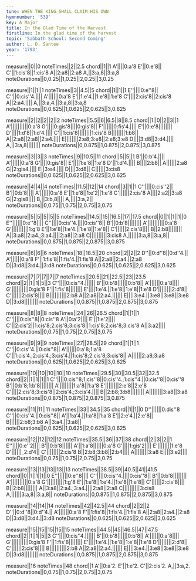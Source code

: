 ```yaml
---
tune: WHEN THE KING SHALL CLAIM HIS OWN
hymnnumber: '539'
key: A Major
title: In the Glad Time of the Harvest
firstline: In the glad time of the harvest
topic: 'Sabbath School: Second Coming'
author: L. D. Santee
year: '1793'
---
```

measure||0||0
noteTimes||2||2.5
chord||1||1
A'||||0:a'8
E'||0:e'8||
C'||1:cis'8||1:cis'8
A||2:a8||2:a8
A,||3:a,8||3:a,8
noteDurations||0,0.25||1,0.25||2,0.25||3,0.25

measure||1||1||1
noteTimes||3||4.5||5
chord||1||1||1
E''||||0:e''8||
C''||0:cis''4.||||
A'||||||0:a'8
E'||1:e'4.||1:e'8||1:e'8
C'||||2:cis'8||2:cis'8
A||2:a4.||||
A,||3:a,4.||3:a,8||3:a,8
noteDurations||0,0.625||1,0.625||2,0.625||3,0.625

measure||2||2||2||2||2
noteTimes||5.5||6||6.5||8||8.5
chord||1||0||2||3||1
A'||||||||||0:a'8
G'||||0:gis'8||||0:gis'8||
F'||||||0:fis'4.||||
E'||0:e'8||||||||
D'||||1:d'8||1:d'4.||||
C'||1:cis'8||||||||1:cis'8
B||||||||1:b8||
A||2:a8||2:a8||2:a4.||||
E||||||||2:e8;3:e8||2:e8;3:e8
D||||3:d8||3:d4.||||
A,||3:a,8||||||||
noteDurations||0,0.875||1,0.875||2,0.875||3,0.875

measure||3||3||3
noteTimes||9||10.5||11
chord||5||5||1
B'||0:b'4.||||
A'||||||0:a'8
G'||||0:gis'8||
E'||||1:e'8||1:e'8
D'||1:d'4.||||
B||||2:b8||
A||||||2:a8
G||2:gis4.||||
E||3:e4.||||
D||||3:d8||
C||||||3:cis8
noteDurations||0,0.625||1,0.625||2,0.625||3,0.625

measure||4||4||4
noteTimes||11.5||12||14
chord||3||1||1
C''||||0:cis''2||
B'||0:b'8||||
A'||||||0:a'8
E'||1:e'8||1:e'2||1:e'8
C'||||||2:cis'8
A||||2:a2||3:a8
G||2:gis8||||
B,||3:b,8||||
A,||||3:a,2||
noteDurations||0,0.75||1,0.75||2,0.75||3,0.75

measure||5||5||5||5||5
noteTimes||14.5||15||16.5||17||17.5
chord||0||1||1||1||0
E''||||||0:e''8||||
C''||||0:cis''4.||||0:cis''8||
B'||0:b'8||||||||
A'||||||||||0:a'8
G'||||||||||1:g'8
E'||1:e'8||1:e'4.||1:e'8||1:e'8||
C'||||||2:cis'8||||
B||2:b8||||||||
A||3:a8||2:a4.;3:a4.||||2:a8||2:a8
C||||||||||3:cis8
A,||||||3:a,8||3:a,8||
noteDurations||0,0.875||1,0.875||2,0.875||3,0.875

measure||6||6||6
noteTimes||18||18.5||20
chord||2||2||2
D''||0:d''8||0:d''4.||
A'||||||0:a'8
F'||1:fis'8||1:fis'4.||1:fis'8
A||2:a8||2:a4.||2:a8
D||3:d8||3:d4.||3:d8
noteDurations||0,0.625||1,0.625||2,0.625||3,0.625

measure||7||7||7||7||7
noteTimes||20.5||21||22.5||23||23.5
chord||2||1||1||5||3
C''||||0:cis''4.||||||
B'||0:b'8||||||0:b'8||
A'||||||0:a'8||||
G'||||||||||0:gis'8
F'||1:fis'8||||||||
E'||||1:e'4.||1:e'8||1:e'8||1:e'8
D'||||||||2:d'8||
C'||||||2:cis'8||||
B||||||||||2:b8
A||2:a8||2:a4.||||||
E||||3:e4.||3:e8||3:e8||3:e8
D||3:d8||||||||
noteDurations||0,0.875||1,0.875||2,0.875||3,0.875

measure||8||8||8
noteTimes||24||26||26.5
chord||1||1||1
C''||||0:cis''8||0:cis''8
A'||0:a'2||||
E'||1:e'2||||
C'||2:cis'2||1:cis'8;2:cis'8;3:cis'8||1:cis'8;2:cis'8;3:cis'8
A||3:a2||||
noteDurations||0,0.75||1,0.75||2,0.75||3,0.75

measure||9||9||9
noteTimes||27||28.5||29
chord||1||1||1
C''||0:cis''4.||0:cis''8||
A'||||||0:a'8;1:a'8
C'||1:cis'4.;2:cis'4.;3:cis'4.||1:cis'8;2:cis'8;3:cis'8||
A||||||2:a8;3:a8
noteDurations||0,0.625||1,0.625||2,0.625||3,0.625

measure||10||10||10||10||10
noteTimes||29.5||30||30.5||32||32.5
chord||2||1||1||1||1
C''||||0:cis''8;1:cis''8||0:cis''4.;1:cis''4.||0:cis''8||0:cis''8
B'||0:b'8;1:b'8||||||||
A'||||||||1:a'8||1:a'8
E'||||||||2:e'8||2:e'8
C'||||2:cis'8;3:cis'8||2:cis'4.;3:cis'4.||||
B||2:b8;3:b8||||||||
A||||||||3:a8||3:a8
noteDurations||0,0.875||1,0.875||2,0.875||3,0.875

measure||11||11||11
noteTimes||33||34.5||35
chord||1||1||0
D''||||||0:dis''8
C''||0:cis''4.||0:cis''8||
A'||1:a'4.||1:a'8||1:a'8
E'||2:e'4.||2:e'8||
B||||||2:b8;3:b8
A||3:a4.||3:a8||
noteDurations||0,0.625||1,0.625||2,0.625||3,0.625

measure||12||12||12||12
noteTimes||35.5||36||37||38
chord||2||3||2||1
E''||||0:e''2||||
B'||0:b'8||||||
A'||1:a'8||||||0:a'8
G'||||1:gis'2||||
E'||||||||1:e'8
D'||||||_2:d'4||
C'||||||||2:cis'8
B||2:b8;3:b8||2:b4||||
A||||||||3:a8
E||||3:e2||||
noteDurations||0,0.75||1,0.75||2,0.75||3,0.75

measure||13||13||13||13||13
noteTimes||38.5||39||40.5||41||41.5
chord||0||1||1||1||0
E''||||||0:e''8||||
C''||||0:cis''4.||||0:cis''8||
B'||0:b'8||||||||
A'||||||||||0:a'8
G'||||||||||1:g'8
E'||1:e'8||1:e'4.||1:e'8||1:e'8||
C'||||||2:cis'8||||
B||2:b8||||||||
A||3:a8||2:a4.;3:a4.||||2:a8||2:a8
C||||||||||3:cis8
A,||||||3:a,8||3:a,8||
noteDurations||0,0.875||1,0.875||2,0.875||3,0.875

measure||14||14||14
noteTimes||42||42.5||44
chord||2||2||2
D''||0:d''8||0:d''4.||
A'||||||0:a'8
F'||1:fis'8||1:fis'4.||1:fis'8
A||2:a8||2:a4.||2:a8
D||3:d8||3:d4.||3:d8
noteDurations||0,0.625||1,0.625||2,0.625||3,0.625

measure||15||15||15||15||15
noteTimes||44.5||45||46.5||47||47.5
chord||2||1||1||5||3
C''||||0:cis''4.||||||
B'||0:b'8||||||0:b'8||
A'||||||0:a'8||||
G'||||||||||0:gis'8
F'||1:fis'8||||||||
E'||||1:e'4.||1:e'8||1:e'8||1:e'8
D'||||||||2:d'8||
C'||||||2:cis'8||||
B||||||||||2:b8
A||2:a8||2:a4.||||||
E||||3:e4.||3:e8||3:e8||3:e8
D||3:d8||||||||
noteDurations||0,0.875||1,0.875||2,0.875||3,0.875

measure||16
noteTimes||48
chord||1
A'||0:a'2.
E'||1:e'2.
C'||2:cis'2.
A,||3:a,2.
noteDurations||0,0.75||1,0.75||2,0.75||3,0.75

